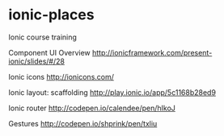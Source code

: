 # ionic-places
Ionic course training

Component UI Overview
http://ionicframework.com/present-ionic/slides/#/28

Ionic icons
http://ionicons.com/

Ionic layout: scaffolding
http://play.ionic.io/app/5c1168b28ed9

Ionic router
http://codepen.io/calendee/pen/hIkoJ

Gestures
http://codepen.io/shprink/pen/txliu



